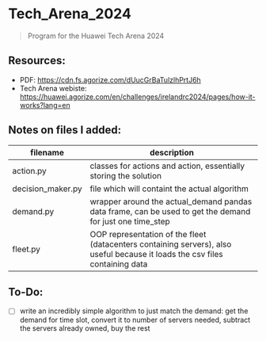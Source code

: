 # Tech_Arena_2024

> Program for the Huawei Tech Arena 2024

## Resources:
- PDF: https://cdn.fs.agorize.com/dUucGrBaTulzlhPrtJ6h
- Tech Arena webiste: https://huawei.agorize.com/en/challenges/irelandrc2024/pages/how-it-works?lang=en

## Notes on files I added:
|filename|description|
|---|---|
|action.py|classes for actions and action, essentially storing the solution|
|decision_maker.py|file which will containt the actual algorithm|
|demand.py|wrapper around the actual_demand pandas data frame, can be used to get the demand for just one time_step|
|fleet.py|OOP representation of the fleet (datacenters containing servers), also useful because it loads the csv files containing data|

## To-Do:
- [ ] write an incredibly simple algorithm to just match the demand: get the demand for time slot, convert it to number of servers needed, subtract the servers already owned, buy the rest
